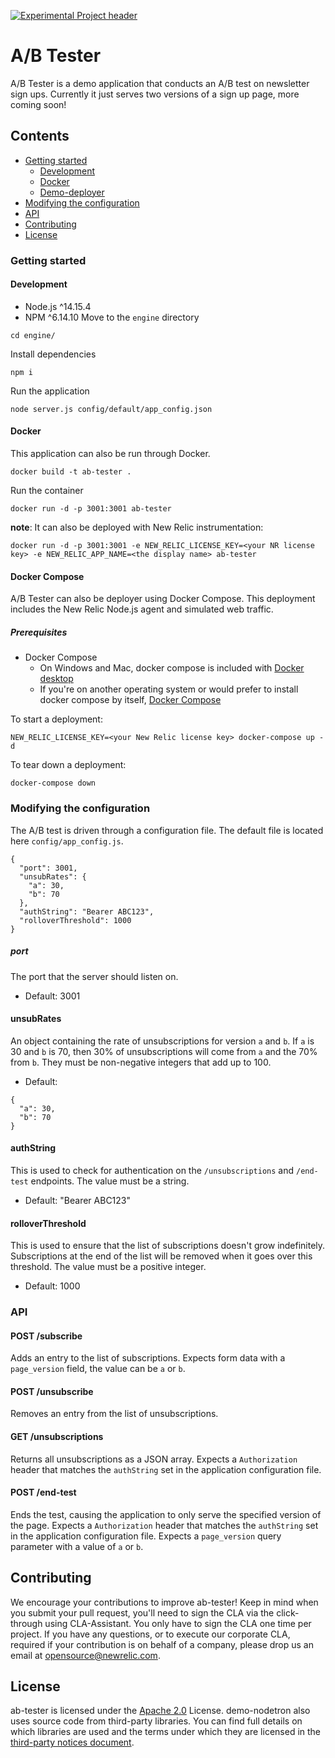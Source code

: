 [![Experimental Project header](https://github.com/newrelic/opensource-website/raw/master/src/images/categories/Experimental.png)](https://opensource.newrelic.com/oss-category/#experimental)

# A/B Tester
A/B Tester is a demo application that conducts an A/B test on newsletter sign ups. Currently it just serves two versions of a sign up page, more coming soon!

## Contents
* [Getting started](#getting-started)
  * [Development](#development)
  * [Docker](#docker)
  * [Demo-deployer](#demo-deployer)
* [Modifying the configuration](#modifying-the-configuration)
* [API](#api)  
* [Contributing](#contributing)
* [License](#license)

### Getting started
#### Development
* Node.js ^14.15.4
* NPM     ^6.14.10
Move to the `engine` directory
```
cd engine/
```
Install dependencies
```
npm i
```
Run the application
```
node server.js config/default/app_config.json
```
  
#### Docker
This application can also be run through Docker.
```
docker build -t ab-tester .
```
Run the container
```
docker run -d -p 3001:3001 ab-tester
```
**note**: It can also be deployed with New Relic instrumentation:
```
docker run -d -p 3001:3001 -e NEW_RELIC_LICENSE_KEY=<your NR license key> -e NEW_RELIC_APP_NAME=<the display name> ab-tester
```

#### Docker Compose
A/B Tester can also be deployer using Docker Compose. This deployment includes the New Relic Node.js agent and simulated web traffic.
##### Prerequisites
* Docker Compose
  * On Windows and Mac, docker compose is included with [Docker desktop](https://docs.docker.com/desktop/)
  * If you're on another operating system or would prefer to install docker compose by itself, [Docker Compose](https://docs.docker.com/compose/install/)

To start a deployment:
```shell
NEW_RELIC_LICENSE_KEY=<your New Relic license key> docker-compose up -d 
```

To tear down a deployment:

``` shell
docker-compose down
```

### Modifying the configuration
The A/B test is driven through a configuration file. The default file is located here `config/app_config.js`.
```
{
  "port": 3001,
  "unsubRates": {
    "a": 30,
    "b": 70
  },
  "authString": "Bearer ABC123",
  "rolloverThreshold": 1000
}
```

##### port
The port that the server should listen on.
* Default: 3001

#### unsubRates
An object containing the rate of unsubscriptions for version `a` and `b`. If `a` is 30 and `b` is 70, then 30% of unsubscriptions will come from `a` and the 70% from `b`. They must be non-negative integers that add up to 100. 
* Default: 
```
{
  "a": 30,
  "b": 70
}
```

#### authString
This is used to check for authentication on the `/unsubscriptions` and `/end-test` endpoints. The value must be a string.
* Default: "Bearer ABC123"

#### rolloverThreshold
This is used to ensure that the list of subscriptions doesn't grow indefinitely. Subscriptions at the end of the list will be removed when it goes over this threshold. The value must be a positive integer.
* Default: 1000

### API
#### POST /subscribe
Adds an entry to the list of subscriptions.
Expects form data with a `page_version` field, the value can be `a` or `b`.

#### POST /unsubscribe
Removes an entry from the list of unsubscriptions.

#### GET /unsubscriptions
Returns all unsubscriptions as a JSON array.
Expects a `Authorization` header that matches the `authString` set in the application configuration file.

#### POST /end-test
Ends the test, causing the application to only serve the specified version of the page.
Expects a `Authorization` header that matches the `authString` set in the application configuration file.
Expects a `page_version` query parameter with a value of `a` or `b`.

## Contributing

We encourage your contributions to improve ab-tester! Keep in mind when you submit your pull request, you'll need to sign the CLA via the click-through using CLA-Assistant. You only have to sign the CLA one time per project.
If you have any questions, or to execute our corporate CLA, required if your contribution is on behalf of a company,  please drop us an email at opensource@newrelic.com.

## License

ab-tester is licensed under the [Apache 2.0](http://apache.org/licenses/LICENSE-2.0.txt) License. demo-nodetron also uses source code from third-party libraries. You can find full details on which libraries are used and the terms under which they are licensed in the [third-party notices document](./engine/THIRD_PARTY_NOTICES.md).

